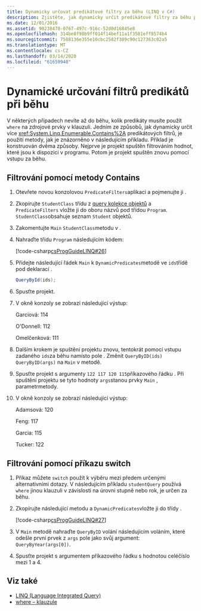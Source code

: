 ```yaml
---
title: Dynamicky určovat predikátové filtry za běhu (LINQ v C#)
description: Zjistěte, jak dynamicky určit predikátové filtry za běhu pomocí LINQ v C#.
ms.date: 12/01/2016
ms.assetid: 90238470-0767-497c-916c-52d0d16845e0
ms.openlocfilehash: 314be8f98b9ff014f14bef11a1f3581eff8574b4
ms.sourcegitcommit: 7588136e355e10cbc2582f389c90c127363c02a5
ms.translationtype: MT
ms.contentlocale: cs-CZ
ms.lasthandoff: 03/14/2020
ms.locfileid: "61659940"
---
```

# <a name="dynamically-specify-predicate-filters-at-runtime"></a>Dynamické určování filtrů predikátů při běhu

V některých případech nevíte až do běhu, kolik predikáty musíte použít `where` na zdrojové prvky v klauzuli. Jedním ze způsobů, jak dynamicky určit více <xref:System.Linq.Enumerable.Contains%2A> predikátových filtrů, je použití metody, jak je znázorněno v následujícím příkladu. Příklad je konstruován dvěma způsoby. Nejprve je projekt spuštěn filtrováním hodnot, které jsou k dispozici v programu. Potom je projekt spuštěn znovu pomocí vstupu za běhu.

## <a name="to-filter-by-using-the-contains-method"></a>Filtrování pomocí metody Contains

1. Otevřete novou konzolovou `PredicateFilters`aplikaci a pojmenujte ji .

2. Zkopírujte `StudentClass` třídu z [query kolekce objektů](query-a-collection-of-objects.md) a `PredicateFilters` vložte ji do oboru názvů pod třídou `Program`. `StudentClass`obsahuje seznam `Student` objektů.

3. Zakomentujte `Main` `StudentClass`metodu v .

4. Nahraďte třídu `Program` následujícím kódem:

     [!code-csharp[csProgGuideLINQ#26](~/samples/snippets/csharp/concepts/linq/how-to-dynamically-specify-predicate-filters-at-runtime_1.cs)]

5. Přidejte následující řádek `Main` k `DynamicPredicates`metodě ve `ids`třídě pod deklarací .

     ```csharp
     QueryById(ids);
     ```

6. Spusťte projekt.

7. V okně konzoly se zobrazí následující výstup:

     Garciová: 114

     O'Donnell: 112

     Omelčenková: 111

8. Dalším krokem je spuštění projektu znovu, tentokrát pomocí vstupu zadaného `ids`za běhu namísto pole . Změnit `QueryByID(ids)` `QueryByID(args)` na `Main` v metodě.

9. Spusťte projekt s argumenty `122 117 120 115`příkazového řádku . Při spuštění projektu se tyto hodnoty `args`stanou prvky `Main` , parametrmetody.

10. V okně konzoly se zobrazí následující výstup:

     Adamsová: 120

     Feng: 117

     Garcia: 115

     Tucker: 122

## <a name="to-filter-by-using-a-switch-statement"></a>Filtrování pomocí příkazu switch

1. Příkaz můžete `switch` použít k výběru mezi předem určenými alternativními dotazy. V následujícím příkladu `studentQuery` používá `where` jinou klauzuli v závislosti na úrovni stupně nebo rok, je určen za běhu.

2. Zkopírujte následující metodu a `DynamicPredicates`vložte ji do třídy .

     [!code-csharp[csProgGuideLINQ#27](~/samples/snippets/csharp/concepts/linq//how-to-dynamically-specify-predicate-filters-at-runtime_2.cs)]

3. V `Main` metodě nahraďte `QueryByID` volání následujícím voláním, které odešle první prvek z `args` pole jako svůj argument: `QueryByYear(args[0])`.

4. Spusťte projekt s argumentem příkazového řádku s hodnotou celéčíslo mezi 1 a 4.

## <a name="see-also"></a>Viz také

- [LINQ (Language Integrated Query)](index.md)
- [where – klauzule](../language-reference/keywords/where-clause.md)
